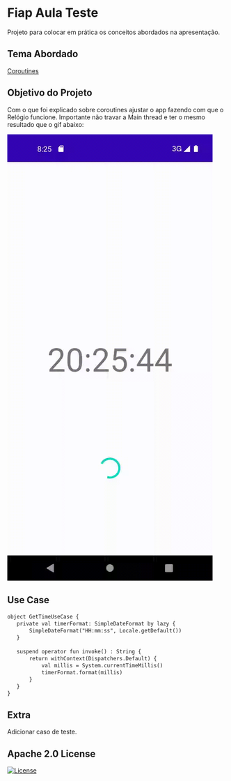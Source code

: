 # Fiap Aula Teste
Projeto para colocar em prática os conceitos abordados na apresentação.

## Tema Abordado
[Coroutines](https://docs.google.com/presentation/d/1ulPO9nMRkBTW0fJb7CWlqsG7NzzGmImDJCyEu2_3_x8/edit#slide=id.p)

## Objetivo do Projeto
Com o que foi explicado sobre coroutines ajustar o app fazendo com que o Relógio funcione.
Importante não travar a Main thread e ter o mesmo resultado que o gif abaixo:

![](/resources/timer.gif)

## Use Case
```
object GetTimeUseCase {
   private val timerFormat: SimpleDateFormat by lazy {
       SimpleDateFormat("HH:mm:ss", Locale.getDefault())
   }

   suspend operator fun invoke() : String {
       return withContext(Dispatchers.Default) {
           val millis = System.currentTimeMillis()
           timerFormat.format(millis)
       }
   }
}
```

## Extra
Adicionar caso de teste.

## Apache 2.0 License
[![License](https://img.shields.io/badge/License-Apache_2.0-yellowgreen.svg)](https://opensource.org/licenses/Apache-2.0)